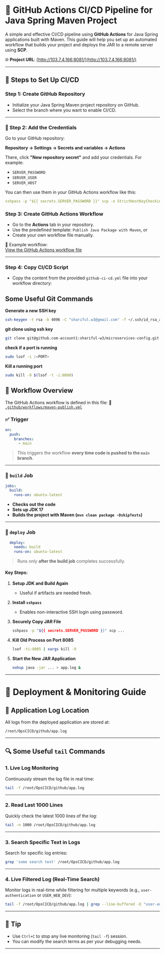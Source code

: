 # 🚀 GitHub Actions CI/CD Pipeline for Java Spring Maven Project

A simple and effective CI/CD pipeline using **GitHub Actions** for Java Spring applications built with Maven. This guide will help you set up an automated workflow that builds your project and deploys the JAR to a remote server using **SCP**.

🌐 **Project URL**: [http://103.7.4.166:8081/](http://103.7.4.166:8081/)

---

## 🧩 Steps to Set Up CI/CD

### Step 1: Create GitHub Repository
- Initialize your Java Spring Maven project repository on GitHub.
- Select the branch where you want to enable CI/CD.

---

### 🔐 Step 2: Add the Credentials

Go to your GitHub repository:

**Repository → Settings → Secrets and variables → Actions**

There, click **"New repository secret"** and add your credentials. For example:

- `SERVER_PASSWORD`
- `SERVER_USER`
- `SERVER_HOST`

You can then use them in your GitHub Actions workflow like this:

```yaml
sshpass -p "${{ secrets.SERVER_PASSWORD }}" scp -o StrictHostKeyChecking=no target/*.jar "${{ secrets.SERVER_USER }}"@"${{ secrets.SERVER_HOST }}":/root/OpsCICD/app.jar
```

### Step 3: Create GitHub Actions Workflow
- Go to the **Actions** tab in your repository.
- Use the predefined template: `Publish Java Package with Maven`, or
- Create your own workflow file manually.

📁 Example workflow:  
[View the GitHub Actions workflow file](https://github.com/shariful-w3/DevOps1/blob/main/.github/workflows/maven-publish.yml)

---

### Step 4: Copy CI/CD Script
- Copy the content from the provided `github-ci-cd.yml` file into your workflow directory:


## Some Useful Git Commands

<summary><strong>Generate a new SSH key</strong></summary>

```bash
ssh-keygen -t rsa -b 4096 -C "shariful.w3@gmail.com" -f ~/.ssh/id_rsa_account1
```

<summary><strong>git clone using ssh key</strong></summary>

```bash
git clone git@github.com-account1:shariful-w3/microservices-config.git
```

<summary><strong>check if a port is running</strong></summary>

```bash
sudo lsof -i :<PORT>
```

<summary><strong>Kill a running port</strong></summary>

```bash
sudo kill -9 $(lsof -t -i:8080)
```

## 🧩 Workflow Overview

The GitHub Actions workflow is defined in this file:
🔗 [`.github/workflows/maven-publish.yml`](https://github.com/shariful-w3/DevOps1/blob/main/.github/workflows/maven-publish.yml)

### ✅ Trigger

```yaml
on:
  push:
    branches:
      - main
```

> This triggers the workflow **every time code is pushed to the `main` branch**.

---

### 🔨 `build` Job

```yaml
jobs:
  build:
    runs-on: ubuntu-latest
```

- **Checks out the code**
- **Sets up JDK 17**
- **Builds the project with Maven (`mvn clean package -DskipTests`)**

---

### 🚀 `deploy` Job

```yaml
  deploy:
    needs: build
    runs-on: ubuntu-latest
```

> Runs only **after the build job** completes successfully.

#### Key Steps:

1. **Setup JDK and Build Again**
   - Useful if artifacts are needed fresh.
   
2. **Install `sshpass`**
   - Enables non-interactive SSH login using password.

3. **Securely Copy JAR File**
   ```bash
   sshpass -p "${{ secrets.SERVER_PASSWORD }}" scp ...
   ```

4. **Kill Old Process on Port 8085**
   ```bash
   lsof -ti:8085 | xargs kill -9
   ```

5. **Start the New JAR Application**
   ```bash
   nohup java -jar ... > app.log &
   ```

---

# 🚀 Deployment & Monitoring Guide

## 📂 Application Log Location

All logs from the deployed application are stored at:

```
/root/OpsCICD/github/app.log
```

---

## 🔍 Some Useful `tail` Commands

### 1. **Live Log Monitoring**
Continuously stream the log file in real time:

```bash
tail -f /root/OpsCICD/github/app.log
```

---

### 2. **Read Last 1000 Lines**
Quickly check the latest 1000 lines of the log:

```bash
tail -n 1000 /root/OpsCICD/github/app.log
```

---

### 3. **Search Specific Text in Logs**
Search for specific log entries:

```bash
grep 'some search text' /root/OpsCICD/github/app.log
```

---

### 4. **Live Filtered Log (Real-Time Search)**
Monitor logs in real-time while filtering for multiple keywords (e.g., `user-authentication` or `USER_WEB_DEV`):

```bash
tail -f /root/OpsCICD/github/app.log | grep --line-buffered -E "user-authentication|USER_WEB_DEV"
```

---

## 📌 Tip

- Use `Ctrl+C` to stop any live monitoring (`tail -f`) session.
- You can modify the search terms as per your debugging needs.

---
